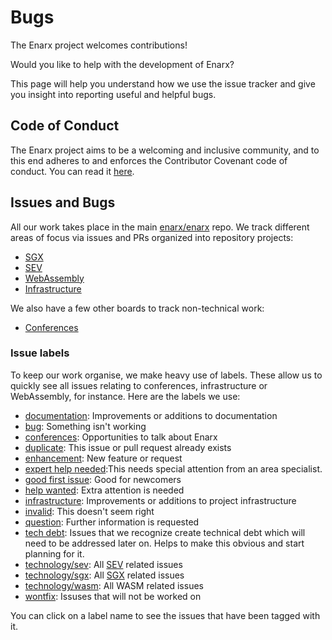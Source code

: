 # Bugs
The Enarx project welcomes contributions!

Would you like to help with the development of Enarx?

This page will help you understand how we use the issue tracker and give you
insight into reporting useful and helpful bugs.


## Code of Conduct
The Enarx project aims to be a welcoming and inclusive community, and to this
end adheres to and enforces the Contributor Covenant code of conduct. You can read it
[here](https://github.com/enarx/.github/blob/master/CODE_OF_CONDUCT.md).


## Issues and Bugs
All our work takes place in the main [enarx/enarx](https://github.com/enarx/enarx) repo. We track different areas of focus via issues and PRs organized into repository projects:
* [SGX](https://github.com/enarx/enarx/projects/3)
* [SEV](https://github.com/enarx/enarx/projects/4)
* [WebAssembly](https://github.com/enarx/enarx/projects/8)
* [Infrastructure](https://github.com/enarx/enarx/projects/6)

We also have a few other boards to track non-technical work:
* [Conferences](https://github.com/enarx/enarx/projects/1)


### Issue labels
To keep our work organise, we make heavy use of labels. These allow us to quickly see all issues relating to conferences, infrastructure or WebAssembly, for instance.
Here are the labels we use:

- [documentation](https://github.com/enarx/enarx/labels/documentation): Improvements or additions to documentation
- [bug](https://github.com/enarx/enarx/labels/bug): Something isn't working
- [conferences](https://github.com/enarx/enarx/labels/conferences): Opportunities to talk about Enarx
- [duplicate](https://github.com/enarx/enarx/labels/duplicate): This issue or pull request already exists
- [enhancement](https://github.com/enarx/enarx/labels/enhancement): New feature or request
- [expert help needed](https://github.com/enarx/enarx/labels/expert%20help%20needed):This needs special attention from an area specialist.
- [good first issue](https://github.com/enarx/enarx/labels/good%20first%20issue): Good for newcomers
- [help wanted](https://github.com/enarx/enarx/labels/help%20wanted): Extra attention is needed
- [infrastructure](https://github.com/enarx/enarx/labels/infrastructure): Improvements or additions to project infrastructure
- [invalid](https://github.com/enarx/enarx/labels/invalid): This doesn't seem right
- [question](https://github.com/enarx/enarx/labels/question): Further information is requested
- [tech debt](https://github.com/enarx/enarx/labels/tech-debt): Issues that we recognize create technical debt which will need to be addressed later on. Helps to make this obvious and start planning for it.
- [technology/sev](https://github.com/enarx/enarx/labels/technology%2Fsev): All [SEV](https://github.com/enarx/enarx/wiki/SEV-architectural) related issues
- [technology/sgx](https://github.com/enarx/enarx/labels/technology%2Fsgx): All [SGX](https://github.com/enarx/enarx/wiki/SGX-architectural) related issues
- [technology/wasm](https://github.com/enarx/enarx/labels/technology%20wasm): All WASM related issues
- [wontfix](https://github.com/enarx/enarx/labels/wontfix): Issuses that will not be worked on

You can click on a label name to see the issues that have been tagged with it.